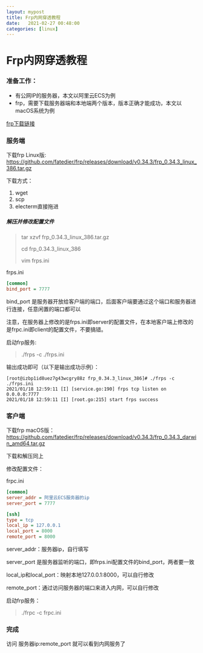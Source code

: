 ```yaml
---
layout: mypost
title: Frp内网穿透教程
date:   2021-02-27 00:48:00
categories: [linux]
---
```


# Frp内网穿透教程

### 准备工作：

* 有公网IP的服务器，本文以阿里云ECS为例
* frp，需要下载服务器端和本地端两个版本，版本正确才能成功，本文以macOS系统为例

[frp下载链接](https://github.com/fatedier/frp/releases)

### 服务端

下载frp Linux版: https://github.com/fatedier/frp/releases/download/v0.34.3/frp_0.34.3_linux_386.tar.gz

下载方式：

1. wget
2. scp
3. electerm直接拖进

##### 解压并修改配置文件

> tar xzvf frp_0.34.3_linux_386.tar.gz
>
> cd frp_0.34.3_linux_386
>
> vim frps.ini

frps.ini

```ini
[common]
bind_port = 7777
```

bind_port 是服务器开放给客户端的端口，后面客户端要通过这个端口和服务器进行连接，任意闲置的端口都可以

注意，在服务器上修改的是frps.ini即server的配置文件，在本地客户端上修改的是frpc.ini即client的配置文件，不要搞错。

启动frp服务:

> ./frps -c ./frps.ini

输出成功即可（以下是输出成功示例）：

```
[root@izbp1id8uez7g43wcgry88z frp_0.34.3_linux_386]# ./frps -c ./frps.ini 
2021/01/18 12:59:11 [I] [service.go:190] frps tcp listen on 0.0.0.0:7777
2021/01/18 12:59:11 [I] [root.go:215] start frps success
```

### 客户端

下载frp macOS版：https://github.com/fatedier/frp/releases/download/v0.34.3/frp_0.34.3_darwin_amd64.tar.gz

下载和解压同上

修改配置文件：

frpc.ini

```ini
[common]
server_addr = 阿里云ECS服务器的ip
server_port = 7777

[ssh]
type = tcp
local_ip = 127.0.0.1
local_port = 8000
remote_port = 8000
```

server_addr：服务器ip，自行填写

server_port 是服务器监听的端口，即frps.ini配置文件的bind_port，两者要一致

local_ip和local_port：映射本地127.0.0.1:8000，可以自行修改

remote_port：通过访问服务器的端口来进入内网，可以自行修改

启动frp服务：

> ./frpc -c frpc.ini

### 完成

访问 服务器ip:remote_port 就可以看到内网服务了

